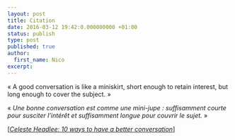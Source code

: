 ```yaml
---
layout: post
title: Citation
date: 2016-03-12 19:42:0.000000000 +01:00
status: publish
type: post
published: true
author:
  first_name: Nico
excerpt:
---
```


« A good conversation is like a miniskirt, short enough to retain interest, but long enough to cover the subject. »

« *Une bonne conversation est comme une mini-jupe : suffisamment courte pour susciter l’intérêt et suffisamment longue pour couvrir le sujet.* »

[ [*Celeste Headlee: 10 ways to have a better conversation*] ](http://www.ted.com/talks/celeste_headlee_10_ways_to_have_a_better_conversation#t-643094)



